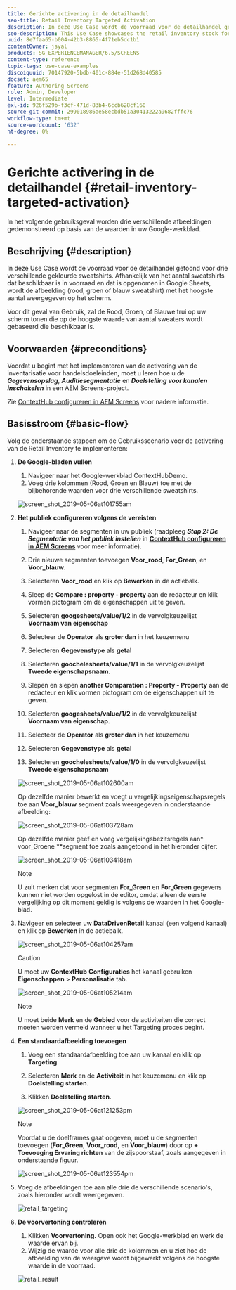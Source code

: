 ```yaml
---
title: Gerichte activering in de detailhandel
seo-title: Retail Inventory Targeted Activation
description: In deze Use Case wordt de voorraad voor de detailhandel getoond voor drie verschillende gekleurde sweatshirts. Afhankelijk van het aantal sweatshirts dat beschikbaar is in voorraad en dat is opgenomen in Google Sheets, wordt de afbeelding (rood, groen of blauw sweatshirt) met het hoogste aantal weergegeven op het scherm.
seo-description: This Use Case showcases the retail inventory stock for three different colored sweatshirts. Depending on the number of sweatshirts available in stock that is recorded in Google Sheets, the image (red, green, or blue sweatshirt) with highest number is displayed on the screen.
uuid: 8e7faa65-b004-42b3-8865-4f71eb5dc1b1
contentOwner: jsyal
products: SG_EXPERIENCEMANAGER/6.5/SCREENS
content-type: reference
topic-tags: use-case-examples
discoiquuid: 70147920-5bdb-401c-884e-51d268d40585
docset: aem65
feature: Authoring Screens
role: Admin, Developer
level: Intermediate
exl-id: 926f529b-f3cf-471d-83b4-6ccb628cf160
source-git-commit: 299018986ae58ecbdb51a30413222a9682fffc76
workflow-type: tm+mt
source-wordcount: '632'
ht-degree: 0%

---
```


# Gerichte activering in de detailhandel {#retail-inventory-targeted-activation}

In het volgende gebruiksgeval worden drie verschillende afbeeldingen gedemonstreerd op basis van de waarden in uw Google-werkblad.

## Beschrijving {#description}

In deze Use Case wordt de voorraad voor de detailhandel getoond voor drie verschillende gekleurde sweatshirts. Afhankelijk van het aantal sweatshirts dat beschikbaar is in voorraad en dat is opgenomen in Google Sheets, wordt de afbeelding (rood, groen of blauw sweatshirt) met het hoogste aantal weergegeven op het scherm.

Voor dit geval van Gebruik, zal de Rood, Groen, of Blauwe trui op uw scherm tonen die op de hoogste waarde van aantal sweaters wordt gebaseerd die beschikbaar is.

## Voorwaarden {#preconditions}

Voordat u begint met het implementeren van de activering van de inventarisatie voor handelsdoeleinden, moet u leren hoe u de ***Gegevensopslag***, ***Auditiesegmentatie*** en ***Doelstelling voor kanalen inschakelen*** in een AEM Screens-project.

Zie [ContextHub configureren in AEM Screens](configuring-context-hub.md) voor nadere informatie.

## Basisstroom {#basic-flow}

Volg de onderstaande stappen om de Gebruiksscenario voor de activering van de Retail Inventory te implementeren:

1. **De Google-bladen vullen**

   1. Navigeer naar het Google-werkblad ContextHubDemo.
   1. Voeg drie kolommen (Rood, Groen en Blauw) toe met de bijbehorende waarden voor drie verschillende sweatshirts.

   ![screen_shot_2019-05-06at101755am](assets/screen_shot_2019-05-06at101755am.png)

1. **Het publiek configureren volgens de vereisten**

   1. Navigeer naar de segmenten in uw publiek (raadpleeg ***Stap 2: De Segmentatie van het publiek instellen*** in **[ContextHub configureren in AEM Screens](configuring-context-hub.md)** voor meer informatie).

   1. Drie nieuwe segmenten toevoegen **Voor_rood**, **For_Green**, en **Voor_blauw**.

   1. Selecteren **Voor_rood** en klik op **Bewerken** in de actiebalk.

   1. Sleep de **Compare : property - property** aan de redacteur en klik vormen pictogram om de eigenschappen uit te geven.
   1. Selecteren **googesheets/value/1/2** in de vervolgkeuzelijst **Voornaam van eigenschap**

   1. Selecteer de **Operator** als **groter dan** in het keuzemenu

   1. Selecteren **Gegevenstype** als **getal**

   1. Selecteren **goochelesheets/value/1/1** in de vervolgkeuzelijst **Tweede eigenschapsnaam**.

   1. Slepen en slepen **another Comparation : Property - Property** aan de redacteur en klik vormen pictogram om de eigenschappen uit te geven.
   1. Selecteren **googesheets/value/1/2** in de vervolgkeuzelijst **Voornaam van eigenschap**.

   1. Selecteer de **Operator** als **groter dan** in het keuzemenu

   1. Selecteren **Gegevenstype** als **getal**

   1. Selecteren **goochelesheets/value/1/0** in de vervolgkeuzelijst **Tweede eigenschapsnaam**

   ![screen_shot_2019-05-06at102600am](assets/screen_shot_2019-05-06at102600am.png)

   Op dezelfde manier bewerkt en voegt u vergelijkingseigenschapsregels toe aan **Voor_blauw** segment zoals weergegeven in onderstaande afbeelding:

   ![screen_shot_2019-05-06at103728am](assets/screen_shot_2019-05-06at103728am.png)

   Op dezelfde manier geef en voeg vergelijkingsbezitsregels aan* voor_Groene **segment toe zoals aangetoond in het hieronder cijfer:

   ![screen_shot_2019-05-06at103418am](assets/screen_shot_2019-05-06at103418am.png)

   >[!NOTE]
   >
   >U zult merken dat voor segmenten **For_Green** en **For_Green** gegevens kunnen niet worden opgelost in de editor, omdat alleen de eerste vergelijking op dit moment geldig is volgens de waarden in het Google-blad.

1. Navigeer en selecteer uw **DataDrivenRetail** kanaal (een volgend kanaal) en klik op **Bewerken** in de actiebalk.

   ![screen_shot_2019-05-06at104257am](assets/screen_shot_2019-05-06at104257am.png)

   >[!CAUTION]
   >
   >U moet uw **ContextHub** **Configuraties** het kanaal gebruiken **Eigenschappen** > **Personalisatie** tab.

   ![screen_shot_2019-05-06at105214am](assets/screen_shot_2019-05-06at105214am.png)

   >[!NOTE]
   >
   >U moet beide **Merk** en de **Gebied** voor de activiteiten die correct moeten worden vermeld wanneer u het Targeting proces begint.

1. **Een standaardafbeelding toevoegen**

   1. Voeg een standaardafbeelding toe aan uw kanaal en klik op **Targeting**.
   1. Selecteren **Merk** en de **Activiteit** in het keuzemenu en klik op **Doelstelling starten**.

   1. Klikken **Doelstelling starten**.

   ![screen_shot_2019-05-06at121253pm](assets/screen_shot_2019-05-06at121253pm.png)

   >[!NOTE]
   >
   >Voordat u de doelframes gaat opgeven, moet u de segmenten toevoegen (**For_Green**, **Voor_rood**, en **Voor_blauw**) door op **+ Toevoeging Ervaring richten** van de zijspoorstaaf, zoals aangegeven in onderstaande figuur.

   ![screen_shot_2019-05-06at123554pm](assets/screen_shot_2019-05-06at123554pm.png)

1. Voeg de afbeeldingen toe aan alle drie de verschillende scenario&#39;s, zoals hieronder wordt weergegeven.

   ![retail_targeting](assets/retail_targeting.gif)

1. **De voorvertoning controleren**

   1. Klikken **Voorvertoning.** Open ook het Google-werkblad en werk de waarde ervan bij.
   1. Wijzig de waarde voor alle drie de kolommen en u ziet hoe de afbeelding van de weergave wordt bijgewerkt volgens de hoogste waarde in de voorraad.

   ![retail_result](assets/retail_result.gif)
